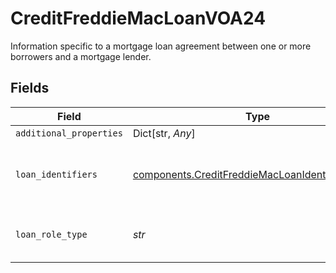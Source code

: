 # CreditFreddieMacLoanVOA24

Information specific to a mortgage loan agreement between one or more borrowers and a mortgage lender.


## Fields

| Field                                                                                                          | Type                                                                                                           | Required                                                                                                       | Description                                                                                                    |
| -------------------------------------------------------------------------------------------------------------- | -------------------------------------------------------------------------------------------------------------- | -------------------------------------------------------------------------------------------------------------- | -------------------------------------------------------------------------------------------------------------- |
| `additional_properties`                                                                                        | Dict[str, *Any*]                                                                                               | :heavy_minus_sign:                                                                                             | N/A                                                                                                            |
| `loan_identifiers`                                                                                             | [components.CreditFreddieMacLoanIdentifiersVOA24](../../models/shared/creditfreddiemacloanidentifiersvoa24.md) | :heavy_check_mark:                                                                                             | Collection of current and previous identifiers for this loan.                                                  |
| `loan_role_type`                                                                                               | *str*                                                                                                          | :heavy_check_mark:                                                                                             | Type of loan. The value can only be "SubjectLoan"                                                              |